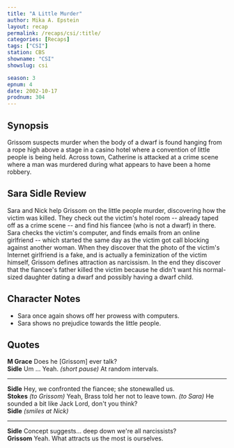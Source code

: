 ```yaml
---
title: "A Little Murder"
author: Mika A. Epstein
layout: recap
permalink: /recaps/csi/:title/
categories: [Recaps]
tags: ["CSI"]
station: CBS
showname: "CSI"
showslug: csi

season: 3
epnum: 4  
date: 2002-10-17
prodnum: 304  
---
```


## Synopsis

Grissom suspects murder when the body of a dwarf is found hanging from a rope high above a stage in a casino hotel where a convention of little people is being held. Across town, Catherine is attacked at a crime scene where a man was murdered during what appears to have been a home robbery.

## Sara Sidle Review

Sara and Nick help Grissom on the little people murder, discovering how the victim was killed. They check out the victim's hotel room -- already taped off as a crime scene -- and find his fiancee (who is not a dwarf) in there. Sara checks the victim's computer, and finds emails from an online girlfriend -- which started the same day as the victim got call blocking against another woman. When they discover that the photo of the victim's Internet girlfriend is a fake, and is actually a feminization of the victim himself, Grissom defines attraction as narcissism. In the end they discover that the fiancee's father killed the victim because he didn't want his normal-sized daughter dating a dwarf and possibly having a dwarf child.

## Character Notes

* Sara once again shows off her prowess with computers.  
* Sara shows no prejudice towards the little people.

## Quotes

**M Grace** Does he [Grissom] ever talk?  
**Sidle** Um ... Yeah. _(short pause)_ At random intervals.  

- - -

**Sidle** Hey, we confronted the fiancee; she stonewalled us.  
**Stokes** _(to Grissom)_ Yeah, Brass told her not to leave town. _(to Sara)_ He sounded a bit like Jack Lord, don't you think?  
**Sidle** _(smiles at Nick)_  

- - -

**Sidle** Concept suggests... deep down we're all narcissists?  
**Grissom** Yeah. What attracts us the most is ourselves.

